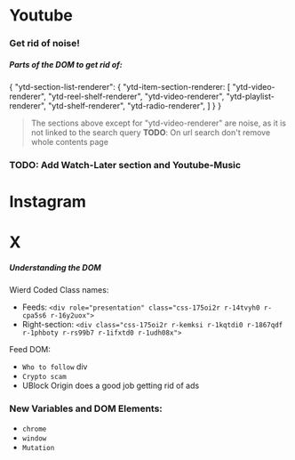 # Youtube
### Get rid of noise!
##### Parts of the DOM to get rid of:
{
    "ytd-section-list-renderer": {
        "ytd-item-section-renderer: [
            "ytd-video-renderer",
            "ytd-reel-shelf-renderer",
            "ytd-video-renderer",
            "ytd-playlist-renderer",
            "ytd-shelf-renderer",
            "ytd-radio-renderer",
        ]
    }
}
> The sections above except for "ytd-video-renderer" are noise, as it is not linked to the search query 
> **TODO**: On url search don't remove whole contents page

### TODO: Add Watch-Later section and Youtube-Music 

# Instagram

# X
##### Understanding the DOM
Wierd Coded Class names:
- Feeds: `<div role="presentation" class="css-175oi2r r-14tvyh0 r-cpa5s6 r-16y2uox">`
- Right-section: `<div class="css-175oi2r r-kemksi r-1kqtdi0 r-1867qdf r-1phboty r-rs99b7 r-1ifxtd0 r-1udh08x">`

Feed DOM:
- `Who to follow` div
- `Crypto scam`
- UBlock Origin does a good job getting rid of ads


### New Variables and DOM Elements:
- `chrome`
- `window`
- `Mutation`